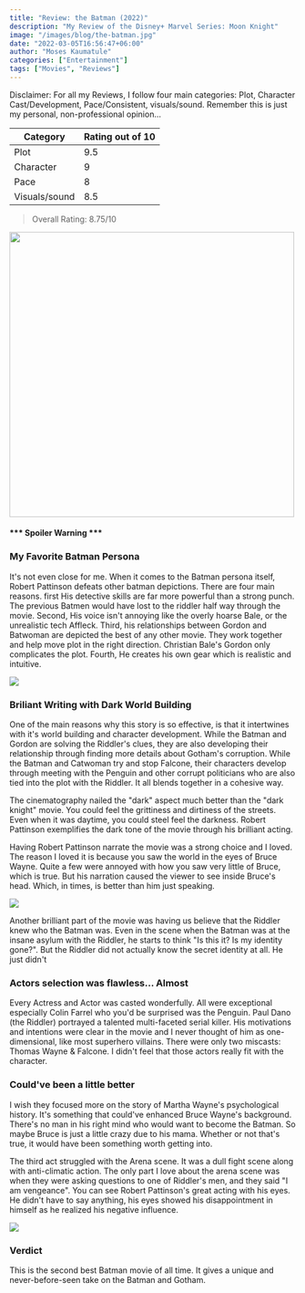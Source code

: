 ```yaml
---
title: "Review: the Batman (2022)"
description: "My Review of the Disney+ Marvel Series: Moon Knight"
image: "/images/blog/the-batman.jpg"
date: "2022-03-05T16:56:47+06:00"
author: "Moses Kaumatule"
categories: ["Entertainment"]
tags: ["Movies", "Reviews"]
---
```


Disclaimer: For all my Reviews, I follow four main categories: Plot, Character Cast/Development, Pace/Consistent, visuals/sound. Remember this is just my personal, non-professional opinion...

Category | Rating out of 10
------------ | ------------
Plot | 9.5
Character | 9
Pace | 8
Visuals/sound | 8.5

> Overall Rating: 8.75/10
<!-- <cite>My Rating</cite> -->

<a href="http://www.youtube.com/watch?feature=player_embedded&v=mqqft2x_Aa4
" target="_blank" id="pointer"><img src="https://static.wikia.nocookie.net/c483021d-56b4-43d1-87ed-d5fcd0cddfc2" width="500" id="pointer"/></a>

<h4 id='spoiler'>*** Spoiler Warning ***</h4>

### My Favorite Batman Persona
It's not even close for me. When it comes to the Batman persona itself, Robert Pattinson defeats other batman depictions. There are four main reasons. first His detective skills are far more powerful than a strong punch. The previous Batmen would have lost to the riddler half way through the movie. Second, His voice isn't annoying like the overly hoarse Bale, or the unrealistic tech Affleck. Third, his relationships between Gordon and Batwoman are depicted the best of any other movie. They work together and help move plot in the right direction. Christian Bale's Gordon only complicates the plot. Fourth, He creates his own gear which is realistic and intuitive.

![](https://64.media.tumblr.com/471fb4d685aa8c76aaaf6b5493772ea7/637c4ead22613852-df/s500x750/9e3fcebb41f6a159c26df74400182e81c34dc41e.gifv)

### Briliant Writing with Dark World Building
One of the main reasons why this story is so effective, is that it intertwines with it's world building and character development. While the Batman and Gordon are solving the Riddler's clues, they are also developing their relationship through finding more details about Gotham's corruption. While the Batman and Catwoman try and stop Falcone, their characters develop through meeting with the Penguin and other corrupt politicians who are also tied into the plot with the Riddler. It all blends together in a cohesive way. 

The cinematography nailed the "dark" aspect much better than the "dark knight" movie. You could feel the grittiness and dirtiness of the streets. Even when it was daytime, you could steel feel the darkness. Robert Pattinson exemplifies the dark tone of the movie through his brilliant acting. 

Having Robert Pattinson narrate the movie was a strong choice and I loved. The reason I loved it is because you saw the world in the eyes of Bruce Wayne. Quite a few were annoyed with how you saw very little of Bruce, which is true. But his narration caused the viewer to see inside Bruce's head. Which, in times, is better than him just speaking.

![](https://c.tenor.com/GQBDVhb6ys8AAAAC/this-is-my-city-batman.gif)

Another brilliant part of the movie was having us believe that the Riddler knew who the Batman was. Even in the scene when the Batman was at the insane asylum with the Riddler, he starts to think "Is this it? Is my identity gone?". But the Riddler did not actually know the secret identity at all. He just didn't 

### Actors selection was flawless... Almost
Every Actress and Actor was casted wonderfully. All were exceptional especially Colin Farrel who you'd be surprised was the Penguin. Paul Dano (the Riddler) portrayed a talented multi-faceted serial killer. His motivations and intentions were clear in the movie and I never thought of him as one-dimensional, like most superhero villains. There were only two miscasts: Thomas Wayne & Falcone. I didn't feel that those actors really fit with the character. 

### Could've been a little better
I wish they focused more on the story of Martha Wayne's psychological history. It's something that could've enhanced Bruce Wayne's background. There's no man in his right mind who would want to become the Batman. So maybe Bruce is just a little crazy due to his mama. Whether or not that's true, it would have been something worth getting into.

The third act struggled with the Arena scene. It was a dull fight scene along with anti-climatic action. The only part I love about the arena scene was when they were asking questions to one of Riddler's men, and they said "I am vengeance". You can see Robert Pattinson's great acting with his eyes. He didn't have to say anything, his eyes showed his disappointment in himself as he realized his negative influence. 

![](https://steamuserimages-a.akamaihd.net/ugc/1824514986569441317/84F988320A11BAB884ADF2EABEA95A5E1B770B7D/?imw=512&&ima=fit&impolicy=Letterbox&imcolor=%23000000&letterbox=false)

### Verdict
This is the second best Batman movie of all time. It gives a unique and never-before-seen take on the Batman and Gotham. 

